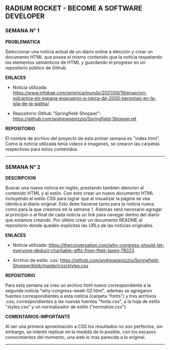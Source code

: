 ## RADIUM ROCKET - BECOME A SOFTWARE DEVELOPER

### SEMANA N° 1

**PROBLEMATICA**

Seleccionar una noticia actual de un diario online a elección y crear un documento HTML que 
posea el mismo contenido que la noticia respetando los elementos semánticos de HTML y guardando 
el progreso en un repositorio público de Github. 

**ENLACES**

* Noticia utilizada: 
https://www.infobae.com/america/mundo/2021/09/19/erupcion-volcanica-en-espana-evacuaron-a-cerca-de-2000-personas-en-la-isla-de-la-palma/

* Repositorio Github "Springfield-Shopper": 
https://github.com/andrespienizzio/Springfield-Shopper.git

**REPOSITORIO**

El nombre de archivo del proyecto de esta primer semana es "index.html". Como la noticia 
utilizada tenia videos e imagenes, se crearon las carpetas respectivas para estos contenidos.

---

### SEMANA N° 2

**DESCRIPCION**

Buscar una nueva noticia en inglés, prestando tambien atencion al contenido HTML y al estilo. 
Con esto crear un nuevo documento HTML  incluyendo el estilo CSS para lograr que al visualizar 
la página se vea idéntica al diario original. Esto debe hacerse tanto para la noticia nueva como 
para la que creamos en la semana 1. Además será necesario agregar al principio o al final de cada
noticia un link para navegar dentro del diario que estamos creando. Por último crear un documento 
README al repositorio donde queden explícitas las URLs de las noticias originales.

**ENLACES**

* Noticia utilizada: 
https://theconversation.com/why-congress-should-let-everyone-deduct-charitable-gifts-from-their-taxes-78323

* Archivo de estilo .css: https://github.com/andrespienizzio/Springfield-Shopper/blob/master/css/styles.css

**REPOSITORIO**

Para esta semana se creo un archivo html nuevo correspondiente a la segunda noticia "why-congress-week-02.html",
ademas se agregaron fuentes correspondientes a esta noticia (carpeta "fonts") y tres archivos .css, correspondientes
a las nuevas fuentes "fonts.css", a la hoja de estilo "styles.css" y un normalizador de estilo ("normalize.css").

**COMENTARIOS-IMPORTANTE**

Al ser una primera aproximación a CSS los resultados no son perfectos, sin embargo, se intentó replicar
en la medida de lo posible, con los escasos conocimientos del momento, una web lo mas parecida a la original.

---
